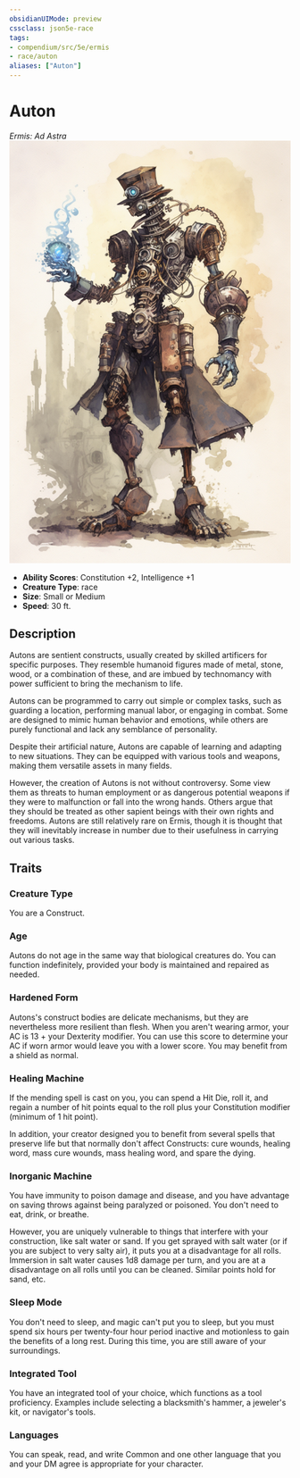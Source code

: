 ```yaml
---
obsidianUIMode: preview
cssclass: json5e-race
tags:
- compendium/src/5e/ermis
- race/auton
aliases: ["Auton"]
---
```


# Auton
*Ermis: Ad Astra*
![](../../../assets/img/auton.png)  

- **Ability Scores**: Constitution +2, Intelligence +1
- **Creature Type**: race
- **Size**: Small or Medium
- **Speed**: 30 ft.


## Description

Autons are sentient constructs, usually created by skilled artificers for specific purposes. They resemble humanoid figures made of metal, stone, wood, or a combination of these, and are imbued by technomancy with power sufficient to bring the mechanism to life.

Autons can be programmed to carry out simple or complex tasks, such as guarding a location, performing manual labor, or engaging in combat. Some are designed to mimic human behavior and emotions, while others are purely functional and lack any semblance of personality.

Despite their artificial nature, Autons are capable of learning and adapting to new situations. They can be equipped with various tools and weapons, making them versatile assets in many fields.

However, the creation of Autons is not without controversy. Some view them as threats to human employment or as dangerous potential weapons if they were to malfunction or fall into the wrong hands. Others argue that they should be treated as other sapient beings with their own rights and freedoms. Autons are still relatively rare on Ermis, though it is thought that they will inevitably increase in number due to their usefulness in carrying out various tasks.


## Traits

### Creature Type

You are a Construct.

### Age

Autons do not age in the same way that biological creatures do. You can function indefinitely, provided your body is maintained and repaired as needed.

### Hardened Form

Autons's construct bodies are delicate mechanisms, but they are nevertheless more resilient than flesh. When you aren't wearing armor, your AC is 13 + your Dexterity modifier. You can use this score to determine your AC if worn armor would leave you with a lower score. You may benefit from a shield as normal.

### Healing Machine

If the mending spell is cast on you, you can spend a Hit Die, roll it, and regain a number of hit points equal to the roll plus your Constitution modifier (minimum of 1 hit point).

In addition, your creator designed you to benefit from several spells that preserve life but that normally don't affect Constructs: cure wounds, healing word, mass cure wounds, mass healing word, and spare the dying.

### Inorganic Machine

You have immunity to poison damage and  disease, and you have advantage on saving throws against being paralyzed or poisoned. You don't need to eat, drink, or breathe.

However, you are uniquely vulnerable to things that interfere with your construction, like salt water or sand. If you get sprayed with salt water (or if you are subject to very salty air), it puts you at a disadvantage for all rolls. Immersion in salt water causes 1d8 damage per turn, and you are at a disadvantage on all rolls until you can be cleaned. Similar points hold for sand, etc.

### Sleep Mode

You don't need to sleep, and magic can't put you to sleep, but you must spend six hours per twenty-four hour period inactive and motionless to gain the benefits of a long rest. During this time, you are still aware of your surroundings.

### Integrated Tool

You have an integrated tool of your choice, which functions as a tool proficiency. Examples include selecting a blacksmith's hammer, a jeweler's kit, or navigator's tools.

### Languages

You can speak, read, and write Common and one other language that you and your DM agree is appropriate for your character.